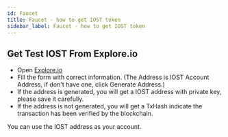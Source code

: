 ```yaml
---
id: Faucet
title: Faucet - how to get IOST token
sidebar_label: Faucet - how to get IOST token
---
```


## Get Test IOST From Explore.io

- Open [Explore.io](http://explorer.iost.io/applyIOST)
- Fill the form with correct information. (The Address is IOST Account Address, if don't have one, click Generate Address.)
- If the address is generated, you will get a IOST address with private key, please save it carefully. 
- If the address is not generated, you will get a TxHash indicate the transaction has been verified by the blockchain. 

You can use the IOST address as your account. 